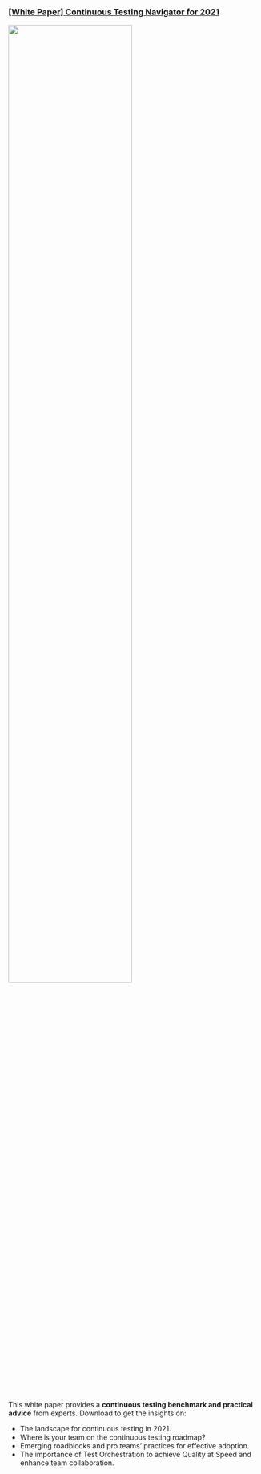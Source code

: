 ### [[White Paper] Continuous Testing Navigator for 2021](https://www.katalon.com/2021-continuous-testing-navigator/?utm_source=katalon&utm_medium=ks-start-page&utm_campaign=whitepaper_2021)

  <img src="https://d1h3p5fzmizjvp.cloudfront.net/themes/katalon_4/images/pages/whitepaper_new_landing_page/Mask%20Group%20(1).png" width=70%>

This white paper provides a **continuous testing benchmark and practical advice** from experts. Download to get the insights on:

* The landscape for continuous testing in 2021.
* Where is your team on the continuous testing roadmap?
* Emerging roadblocks and pro teams’ practices for effective adoption.
* The importance of Test Orchestration to achieve Quality at Speed and enhance team collaboration.
